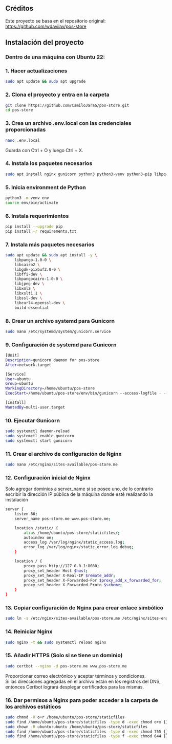 ## Créditos
Este proyecto se basa en el repositorio original:  
https://github.com/wdavilav/pos-store

## Instalación del proyecto
### Dentro de una máquina con Ubuntu 22:  
### 1. Hacer actualizaciones
```bash
sudo apt update && sudo apt upgrade
```  
### 2. Clona el proyecto y entra en la carpeta
```bash
git clone https://github.com/CamiloJaraG/pos-store.git
cd pos-store
```  
### 3. Crea un archivo .env.local con las credenciales proporcionadas
```bash
nano .env.local
```
Guarda con Ctrl + O y luego Ctrl + X.  
### 4. Instala los paquetes necesarios
```bash
sudo apt install nginx gunicorn python3 python3-venv python3-pip libpq-dev certbot python3-certbot-nginx

```  
### 5. Inicia environment de Python
```bash
python3 -m venv env
source env/bin/activate
```
### 6. Instala requerimientos
```bash
pip install --upgrade pip
pip install -r requirements.txt
```
### 7. Instala más paquetes necesarios
```bash
sudo apt update && sudo apt install -y \
    libpango-1.0-0 \
    libcairo2 \
    libgdk-pixbuf2.0-0 \
    libffi-dev \
    libpangocairo-1.0-0 \
    libjpeg-dev \
    libxml2 \
    libxslt1.1 \
    libssl-dev \
    libcurl4-openssl-dev \
    build-essential

```
### 8. Crear un archivo systemd para Gunicorn
```bash
sudo nano /etc/systemd/system/gunicorn.service
```  
### 9. Configuración de systemd para Gunicorn
```bash
[Unit]
Description=gunicorn daemon for pos-store
After=network.target

[Service]
User=ubuntu
Group=ubuntu
WorkingDirectory=/home/ubuntu/pos-store
ExecStart=/home/ubuntu/pos-store/env/bin/gunicorn --access-logfile - --workers 3 --bind 127.0.0.1:8080 config.wsgi:application

[Install]
WantedBy=multi-user.target
```
### 10. Ejecutar Gunicorn 
```bash
sudo systemctl daemon-reload
sudo systemctl enable gunicorn
sudo systemctl start gunicorn
```
### 11. Crear el archivo de configuración de Nginx
```bash
sudo nano /etc/nginx/sites-available/pos-store.me
```
### 12. Configuración inicial de Nginx
Solo agregar dominios a server_name si se posee uno, de lo contrario escribir la dirección IP pública de la máquina donde esté realizando la instalación
```bash
server {
    listen 80;
    server_name pos-store.me www.pos-store.me;

    location /static/ {
        alias /home/ubuntu/pos-store/staticfiles/;
        autoindex on;
        access_log /var/log/nginx/static_access.log;
        error_log /var/log/nginx/static_error.log debug;
    }

    location / {
        proxy_pass http://127.0.0.1:8080;
        proxy_set_header Host $host;
        proxy_set_header X-Real-IP $remote_addr;
        proxy_set_header X-Forwarded-For $proxy_add_x_forwarded_for;
        proxy_set_header X-Forwarded-Proto $scheme;
    }
}
```
### 13. Copiar configuración de Nginx para crear enlace simbólico
```bash
sudo ln -s /etc/nginx/sites-available/pos-store.me /etc/nginx/sites-enabled/
```
### 14. Reiniciar Nginx
```bash
sudo nginx -t && sudo systemctl reload nginx
```
### 15. Añadir HTTPS (Solo si se tiene un dominio)
```bash
sudo certbot --nginx -d pos-store.me www.pos-store.me
```  
Proporcionar correo electrónico y aceptar términos y condiciones.  
Si las direcciones agregadas en el archivo están en los registros del DNS, entonces Certbot logrará desplegar certificados para las mismas.
### 16. Dar permisos a Nginx para poder acceder a la carpeta de los archivos estáticos
```bash
sudo chmod -R o+r /home/ubuntu/pos-store/staticfiles
sudo find /home/ubuntu/pos-store/staticfiles -type d -exec chmod o+x {} \;
sudo chown -R ubuntu:ubuntu /home/ubuntu/pos-store/staticfiles
sudo find /home/ubuntu/pos-store/staticfiles -type d -exec chmod 755 {} \;
sudo find /home/ubuntu/pos-store/staticfiles -type f -exec chmod 644 {} \;
```
